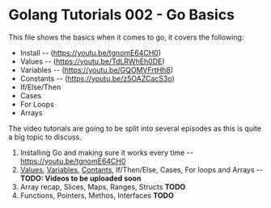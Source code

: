 # Golang Tutorials 002 - Go Basics

This file shows the basics when it comes to go, it covers the following:
  * Install -- (https://youtu.be/tgnomE64CH0)
  * Values -- (https://youtu.be/TdLRWhEh0DE)
  * Variables -- (https://youtu.be/GQOMVFrtHh8)
  * Constants -- (https://youtu.be/z5OAZCacS3o)
  * If/Else/Then
  * Cases
  * For Loops
  * Arrays
  
The video tutorials are going to be split into several episodes as this is quite a big topic to discuss.
  
1. Installing Go and making sure it works every time -- https://youtu.be/tgnomE64CH0
2. [Values](https://youtu.be/TdLRWhEh0DE), [Variables](https://youtu.be/GQOMVFrtHh8), [Contants](https://youtu.be/z5OAZCacS3o), If/Then/Else, Cases, For loops and Arrays -- **TODO: Videos to be uploaded soon**
3. Array recap, Slices, Maps, Ranges, Structs **TODO**
4. Functions, Pointers, Methos, Interfaces **TODO**
